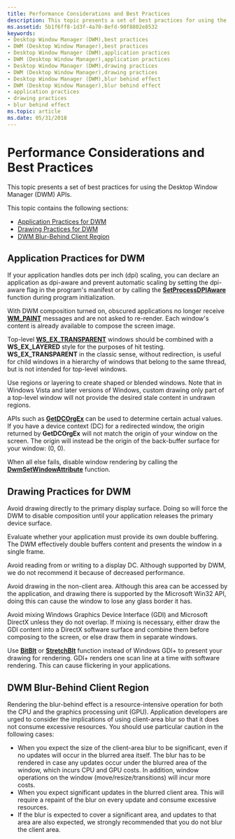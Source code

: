 ```yaml
---
title: Performance Considerations and Best Practices
description: This topic presents a set of best practices for using the Desktop Window Manager (DWM) APIs.
ms.assetid: 5b1f6ff8-1d3f-4a70-8efd-90f8802e8532
keywords:
- Desktop Window Manager (DWM),best practices
- DWM (Desktop Window Manager),best practices
- Desktop Window Manager (DWM),application practices
- DWM (Desktop Window Manager),application practices
- Desktop Window Manager (DWM),drawing practices
- DWM (Desktop Window Manager),drawing practices
- Desktop Window Manager (DWM),blur behind effect
- DWM (Desktop Window Manager),blur behind effect
- application practices
- drawing practices
- blur behind effect
ms.topic: article
ms.date: 05/31/2018
---
```


# Performance Considerations and Best Practices

This topic presents a set of best practices for using the Desktop Window Manager (DWM) APIs.

This topic contains the following sections:

-   [Application Practices for DWM](#application-practices-for-dwm)
-   [Drawing Practices for DWM](#drawing-practices-for-dwm)
-   [DWM Blur-Behind Client Region](#dwm-blur-behind-client-region)

## Application Practices for DWM

If your application handles dots per inch (dpi) scaling, you can declare an application as dpi-aware and prevent automatic scaling by setting the dpi-aware flag in the program's manifest or by calling the [**SetProcessDPIAware**](/windows/desktop/api/winuser/nf-winuser-setprocessdpiaware) function during program initialization.

With DWM composition turned on, obscured applications no longer receive [**WM\_PAINT**](/windows/desktop/gdi/wm-paint) messages and are not asked to re-render. Each window's content is already available to compose the screen image.

Top-level [**WS\_EX\_TRANSPARENT**](/windows/desktop/api/winuser/nf-winuser-createwindowexa) windows should be combined with a **WS\_EX\_LAYERED** style for the purposes of hit testing. **WS\_EX\_TRANSPARENT** in the classic sense, without redirection, is useful for child windows in a hierarchy of windows that belong to the same thread, but is not intended for top-level windows.

Use regions or layering to create shaped or blended windows. Note that in Windows Vista and later versions of Windows, custom drawing only part of a top-level window will not provide the desired stale content in undrawn regions.

APIs such as [**GetDCOrgEx**](/windows/desktop/api/wingdi/nf-wingdi-getdcorgex) can be used to determine certain actual values. If you have a device context (DC) for a redirected window, the origin returned by **GetDCOrgEx** will not match the origin of your window on the screen. The origin will instead be the origin of the back-buffer surface for your window: (0, 0).

When all else fails, disable window rendering by calling the [**DwmSetWindowAttribute**](/windows/desktop/api/Dwmapi/nf-dwmapi-dwmsetwindowattribute) function.

## Drawing Practices for DWM

Avoid drawing directly to the primary display surface. Doing so will force the DWM to disable composition until your application releases the primary device surface.

Evaluate whether your application must provide its own double buffering. The DWM effectively double buffers content and presents the window in a single frame.

Avoid reading from or writing to a display DC. Although supported by DWM, we do not recommend it because of decreased performance.

Avoid drawing in the non-client area. Although this area can be accessed by the application, and drawing there is supported by the Microsoft Win32 API, doing this can cause the window to lose any glass border it has.

Avoid mixing Windows Graphics Device Interface (GDI) and Microsoft DirectX unless they do not overlap. If mixing is necessary, either draw the GDI content into a DirectX software surface and combine them before composing to the screen, or else draw them in separate windows.

Use [**BitBlt**](/windows/desktop/api/wingdi/nf-wingdi-bitblt) or [**StretchBlt**](/windows/desktop/api/wingdi/nf-wingdi-stretchblt) function instead of Windows GDI+ to present your drawing for rendering. GDI+ renders one scan line at a time with software rendering. This can cause flickering in your applications.

## DWM Blur-Behind Client Region

Rendering the blur-behind effect is a resource-intensive operation for both the CPU and the graphics processing unit (GPU). Application developers are urged to consider the implications of using client-area blur so that it does not consume excessive resources. You should use particular caution in the following cases:

-   When you expect the size of the client-area blur to be significant, even if no updates will occur in the blurred area itself. The blur has to be rendered in case any updates occur under the blurred area of the window, which incurs CPU and GPU costs. In addition, window operations on the window (move/resize/transitions) will incur more costs.
-   When you expect significant updates in the blurred client area. This will require a repaint of the blur on every update and consume excessive resources.
-   If the blur is expected to cover a significant area, and updates to that area are also expected, we strongly recommended that you do not blur the client area.

 

 